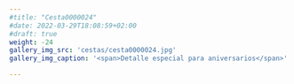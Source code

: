 ```yaml
---
#title: "Cesta0000024"
#date: 2022-03-29T18:08:59+02:00
#draft: true
weight: -24
gallery_img_src: 'cestas/cesta0000024.jpg'
gallery_img_caption: '<span>Detalle especial para aniversarios</span>'

---
```


